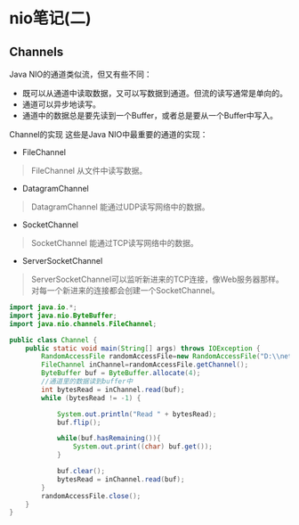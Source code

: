 # nio笔记(二)
## Channels

Java NIO的通道类似流，但又有些不同：

* 既可以从通道中读取数据，又可以写数据到通道。但流的读写通常是单向的。
* 通道可以异步地读写。
* 通道中的数据总是要先读到一个Buffer，或者总是要从一个Buffer中写入。

Channel的实现
这些是Java NIO中最重要的通道的实现：

* FileChannel
> FileChannel 从文件中读写数据。
* DatagramChannel
> DatagramChannel 能通过UDP读写网络中的数据。
* SocketChannel
> SocketChannel 能通过TCP读写网络中的数据。
* ServerSocketChannel
> ServerSocketChannel可以监听新进来的TCP连接，像Web服务器那样。对每一个新进来的连接都会创建一个SocketChannel。

```java
import java.io.*;
import java.nio.ByteBuffer;
import java.nio.channels.FileChannel;

public class Channel {
    public static void main(String[] args) throws IOException {
        RandomAccessFile randomAccessFile=new RandomAccessFile("D:\\netty-study\\src\\main\\resources\\static\\channelTxt.txt","rw");
        FileChannel inChannel=randomAccessFile.getChannel();
        ByteBuffer buf = ByteBuffer.allocate(4);
        //通道里的数据读到buffer中
        int bytesRead = inChannel.read(buf);
        while (bytesRead != -1) {

            System.out.println("Read " + bytesRead);
            buf.flip();

            while(buf.hasRemaining()){
                System.out.print((char) buf.get());
            }

            buf.clear();
            bytesRead = inChannel.read(buf);
        }
        randomAccessFile.close();
    }
}

```